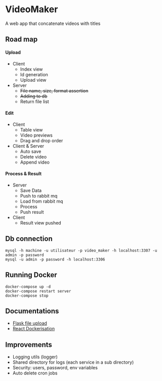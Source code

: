 # VideoMaker

A web app that concatenate videos with titles


## Road map

#### Upload
- Client
    - Index view
    - Id generation
    - Upload view
- Server
    - ~~File name, size, format assertion~~
    - ~~Adding to db~~
    - Return file list
        
#### Edit
- Client
    - Table view
    - Video previews
    - Drag and drop order
- Client & Server
    - Auto save
    - Delete video
    - Append video

#### Process & Result
- Server
    - Save Data
    - Push to rabbit mq
    - Load from rabbit mq
    - Process
    - Push result
- Client
    - Result view pushed
    
## Db connection

```shell script
mysql -h machine -u utilisateur -p video_maker -h localhost:3307 -u admin -p password
mysql -u admin -p password -h localhost:3306
```

## Running Docker
```shell script
docker-compose up -d
docker-compose restart server
docker-compose stop
```
    
## Documentations
- [Flask file upload](https://blog.miguelgrinberg.com/post/handling-file-uploads-with-flask)
- [React Dockerisation](https://xiaolishen.medium.com/develop-in-docker-a-node-backend-and-a-react-front-end-talking-to-each-other-5c522156f634)


## Improvements
- Logging utils (logger)
- Shared directory for logs (each service in a sub directory)
- Security: users, password, env variables
- Auto delete cron jobs